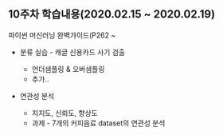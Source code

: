 ## 10주차 학습내용(2020.02.15 ~ 2020.02.19) 
파이썬 머신러닝 완벽가이드(P262 ~
- 분류 실습 - 캐글 신용카드 사기 검출
   - 언더샘플링 & 오버샘플링
   - 추가..
   
   
- 연관성 분석
   - 지지도, 신뢰도, 향상도
   - 과제 - 7개의 커피음료 dataset의 연관성 분석
